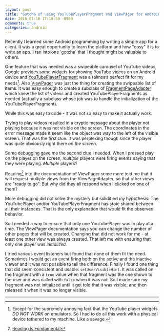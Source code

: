 ```yaml
---
layout: post
title: "Gotcha of using YouTubePlayerFragment and ViewPager for Android"
date: 2016-01-10 17:19:50 -0500
comments: true
categories: android
---
```


Recently I learned some Android programming by writing a simple app
for a client. It was a great opportunity to learn the platform and how
"easy" it is to write an app. I ran into one 'gotcha' that I thought
might be valuable to others.

One feature that was needed was a swipeable carousel of YouTube
videos. Google provides some widgets for showing YouTube videos on an
Android device and
[YouTubePlayerFragment](https://developers.google.com/youtube/android/player/reference/com/google/android/youtube/player/YouTubePlayerFragment?hl=en)
was a (almost) perfect fit for my needs[^1]. Also
[ViewPager](http://developer.android.com/reference/android/support/v4/view/ViewPager.html)
was just the thing for creating the swipeable list of items. It was
easy enough to create a subclass of
[FragmentPageAdapter](http://developer.android.com/reference/android/support/v4/app/FragmentPagerAdapter.html)
which knew the list of videos and created YouTubePlayerFragments as
needed (actually a subclass whose job was to handle the initialization
of the YouTubePlayerFragment).

While this was easy to code - it was not so easy to make it actually
*work*.

Trying to play videos resulted in a cryptic message about the player
not playing because it was not visible on the screen. The coordinates
in the error message made it seem like the object was way to the left
of the visible screen. That was the first clue. It was perplexing
though since the player was quite obviously right there *on the
screen*. 

Some debugging gave me the second clue I needed. When I pressed play
on the player on the screen, *multiple* players were firing events
saying that they were playing. *Multiple* players?

Reading[^2] into the documentation of ViewPager some more told me that
it will request multiple views from the ViewPageAdapter, so that other
views are "ready to go". But why did they all respond when I clicked
on one of them?

More debugging did not solve the mystery but solidified my hypothesis:
The YouTubePlayer and/or YouTubePlayerFragment has state shared
between all their instances. That is the only explanation that would
fit the observed behavior.

So I needed a way to ensure that only one YouTubePlayer was in play at
a time. The ViewPager documentation says you can change the number of
other pages that will be created. Changing that did not work for me -
at least one other view was always created. That left me with ensuring
that only one player was *initialized*.

I tried various event listeners but found that none of them fit the
need. Sometimes I would get an event firing both on the active and the
inactive viewer and it was not possible to tell the difference.
Finally I found one thing that did seem consistent and usable:
`setUserVisibleHint`. It was called on the fragment with a `true`
value when that fragment was the one shown to the user and was called
with `false` when it was not. So I made sure my fragment was not
initialized until it got told that it was visible; and then released
it when it was no longer visible.

---

[^1]: Except for the supremely annoying fact that the YouTube player
    widgets *DO NOT WORK* on emulators. So I had to do all this work
    with a physical device tethered to my machine. Like a savage.
    
[^2]: [Reading is Fundamental](http://www.rif.org/)
